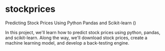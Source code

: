 # stockprices

Predicting Stock Prices Using Python Pandas and Scikit-learn ()

In this project, we'll learn how to predict stock prices using python, pandas, and scikit-learn. Along the way, we'll download stock prices, create a machine learning model, and develop a back-testing engine. 
